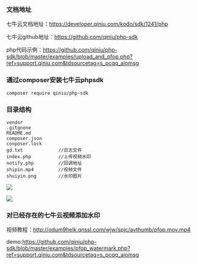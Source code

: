 ### 文档地址

七牛云文档地址：https://developer.qiniu.com/kodo/sdk/1241/php

七牛云github地址：https://github.com/qiniu/php-sdk

php代码示例：https://github.com/qiniu/php-sdk/blob/master/examples/upload_and_pfop.php?ref=support.qiniu.com&tdsourcetag=s_pcqq_aiomsg

### 通过composer安装七牛云phpsdk 

`composer require qiniu/php-sdk`

### 目录结构

```
vendor
.gitgnone
README.md
composer.json
conposer.lock
gd.txt             //日志文件
index.php          //上传视频水印
notify.php         //回调地址
shipin.mp4         //视频文件
shuiyin.png        //水印图片
```

![](http://ww1.sinaimg.cn/large/007aUiuugy1g52n3e8c6sj317y0myac5.jpg)

![](http://ww1.sinaimg.cn/large/007aUiuugy1g52n4b43juj317z0gmwfq.jpg)

### 对已经存在的七牛云视频添加水印

视频教程：http://odum9helk.qnssl.com/wjw/spjc/avthumb/pfop.mov.mp4

demo:https://github.com/qiniu/php-sdk/blob/master/examples/pfop_watermark.php?ref=support.qiniu.com&tdsourcetag=s_pcqq_aiomsg
